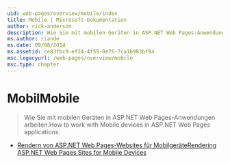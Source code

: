 ```yaml
---
uid: web-pages/overview/mobile/index
title: Mobile | Microsoft-Dokumentation
author: rick-anderson
description: Wie Sie mit mobilen Geräten in ASP.NET Web Pages-Anwendungen arbeiten.
ms.author: riande
ms.date: 09/08/2014
ms.assetid: ce83fbc9-ef24-4f59-8e76-7ca1b983bf9a
msc.legacyurl: /web-pages/overview/mobile
msc.type: chapter
---
```

<a name="mobile"></a><span data-ttu-id="5a77a-103">Mobil</span><span class="sxs-lookup"><span data-stu-id="5a77a-103">Mobile</span></span>
====================
> <span data-ttu-id="5a77a-104">Wie Sie mit mobilen Geräten in ASP.NET Web Pages-Anwendungen arbeiten.</span><span class="sxs-lookup"><span data-stu-id="5a77a-104">How to work with Mobile devices in ASP.NET Web Pages applications.</span></span>


- [<span data-ttu-id="5a77a-105">Rendern von ASP.NET Web Pages-Websites für Mobilgeräte</span><span class="sxs-lookup"><span data-stu-id="5a77a-105">Rendering ASP.NET Web Pages Sites for Mobile Devices</span></span>](rendering-aspnet-web-pages-sites-for-mobile-devices.md)
